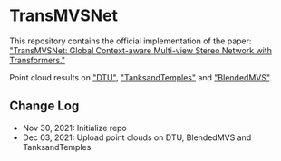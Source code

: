 # TransMVSNet
This repository contains the official implementation of the paper: 
["TransMVSNet: Global Context-aware Multi-view Stereo Network with Transformers."](https://arxiv.org/abs/2111.14600)

Point cloud results on ["DTU"](https://github.com/MegviiRobot/TransMVSNet/tree/DTU_ply), ["TanksandTemples"](https://github.com/MegviiRobot/TransMVSNet/tree/T%26T_ply) and ["BlendedMVS"](https://github.com/MegviiRobot/TransMVSNet/tree/BLD_ply).

## Change Log
- Nov 30, 2021: Initialize repo
- Dec 03, 2021: Upload point clouds on DTU, BlendedMVS and TanksandTemples

